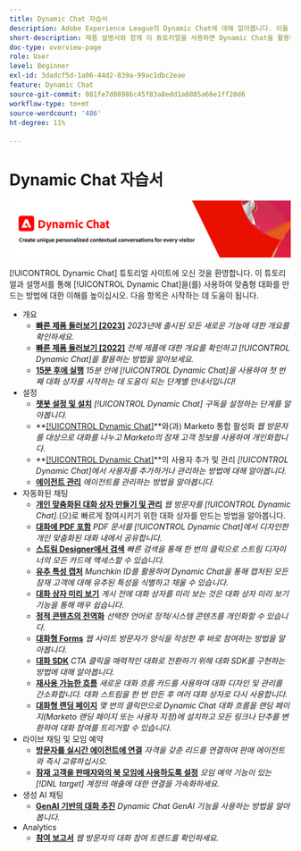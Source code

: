 ```yaml
---
title: Dynamic Chat 자습서
description: Adobe Experience League의 Dynamic Chat에 대해 알아봅니다. 이들 튜토리얼과 설명서를 통해 Dynamic Chat를 사용하여 맞춤형 대화를 만드는 방법에 대한 이해를 높이십시오.
short-description: 제품 설명서와 함께 이 튜토리얼을 사용하면 Dynamic Chat을 활용할 수 있는 다양한 방법에 대한 이해를 높일 수 있습니다.
doc-type: overview-page
role: User
level: Beginner
exl-id: 3dadcf5d-1a06-44d2-839a-99ac1dbc2eae
feature: Dynamic Chat
source-git-commit: 081fe7d08986c45f83a8edd1a0805a66e1ff20d6
workflow-type: tm+mt
source-wordcount: '486'
ht-degree: 11%

---
```


# Dynamic Chat 자습서

![](assets/dynamic-chat-header.png)

[!UICONTROL Dynamic Chat] 튜토리얼 사이트에 오신 것을 환영합니다. 이 튜토리얼과 설명서를 통해 [!UICONTROL Dynamic Chat]을(를) 사용하여 맞춤형 대화를 만드는 방법에 대한 이해를 높이십시오. 다음 항목은 시작하는 데 도움이 됩니다.

* 개요
   * **[빠른 제품 둘러보기 [2023]](product-tour.md)**
     *2023년에 출시된 모든 새로운 기능에 대한 개요를 확인하세요.*
   * **[빠른 제품 둘러보기 [2022]](product-tour.md)**
     *전체 제품에 대한 개요를 확인하고 [!UICONTROL Dynamic Chat]을 활용하는 방법을 알아보세요.*
   * **[15분 후에 실행](go-live-in-15-minutes.md)**
     *15분 안에 [!UICONTROL Dynamic Chat]을 사용하여 첫 번째 대화 상자를 시작하는 데 도움이 되는 단계별 안내서입니다!*
* 설정
   * **[챗봇 설정 및 설치](setup.md)**
     *[!UICONTROL Dynamic Chat] 구독을 설정하는 단계를 알아봅니다.*
   * **[[!UICONTROL Dynamic Chat]](marketo-integration.md)**와(과) Marketo 통합 활성화
     *웹 방문자를 대상으로 대화를 나누고 Marketo의 잠재 고객 정보를 사용하여 개인화합니다.*
   * **[[!UICONTROL Dynamic Chat]](user-management.md)**의 사용자 추가 및 관리
     *[!UICONTROL Dynamic Chat]에서 사용자를 추가하거나 관리하는 방법에 대해 알아봅니다.*
   * **[에이전트 관리](agent-management.md)**
     *에이전트를 관리하는 방법을 알아봅니다.*
* 자동화된 채팅
   * **[개인 맞춤화된 대화 상자 만들기 및 관리](dialogue-management.md)**
     *웹 방문자를 [!UICONTROL Dynamic Chat].*(으)로 빠르게 참여시키기 위한 대화 상자를 만드는 방법을 알아봅니다.
   * **[대화에 PDF 포함](document-cloud-integration.md)**
     *PDF 문서를 [!UICONTROL Dynamic Chat]에서 디자인한 개인 맞춤화된 대화 내에서 공유합니다.*
   * **[스트림 Designer에서 검색](search-in-stream-designer.md)**
     *빠른 검색을 통해 한 번의 클릭으로 스트림 디자이너의 모든 카드에 액세스할 수 있습니다.*
   * **[유추 특성 캡처](capture-inferred-attributes.md)**
     *Munchkin ID를 활용하여 Dynamic Chat을 통해 캡처된 모든 잠재 고객에 대해 유추된 특성을 식별하고 채울 수 있습니다.*
   * **[대화 상자 미리 보기](dialogue-preview.md)**
     *게시 전에 대화 상자를 미리 보는 것은 대화 상자 미리 보기 기능을 통해 매우 쉽습니다.*
   * **[정적 콘텐츠의 전역화](globalization-of-static-content.md)**
     *선택한 언어로 정적/시스템 콘텐츠를 개인화할 수 있습니다.*
   * **[대화형 Forms](conversational-forms.md)**
     *웹 사이트 방문자가 양식을 작성한 후 바로 참여하는 방법을 알아봅니다.*
   * **[대화 SDK](conversations-sdk.md)**
     *CTA 클릭을 매력적인 대화로 전환하기 위해 대화 SDK를 구현하는 방법에 대해 알아봅니다.*
   * **[재사용 가능한 흐름](reusable-flows.md)**
     *새로운 대화 흐름 카드를 사용하여 대화 디자인 및 관리를 간소화합니다. 대화 스트림을 한 번 만든 후 여러 대화 상자로 다시 사용합니다.*
   * **[대화형 랜딩 페이지](conversational-landing-pages.md)**
     *몇 번의 클릭만으로 Dynamic Chat 대화 흐름을 랜딩 페이지(Marketo 랜딩 페이지 또는 사용자 지정)에 설치하고 모든 링크나 단추를 변환하여 대화 참여를 트리거할 수 있습니다.*
* 라이브 채팅 및 모임 예약
   * **[방문자를 실시간 에이전트에 연결](connect-visitors-to-live-agents.md)**
     *자격을 갖춘 리드를 연결하여 판매 에이전트와 즉시 교류하십시오.*
   * **[잠재 고객을 판매자와의 북 모임에 사용하도록 설정](meeting-booking.md)**
     *모임 예약 기능이 있는 [!DNL target] 계정의 매출에 대한 연결을 가속화하세요.*
* 생성 AI 채팅
   * **[GenAI 기반의 대화 추진](gen-ai-features.md)**
     *Dynamic Chat GenAI 기능을 사용하는 방법을 알아봅니다.*
* Analytics
   * **[참여 보고서](engagement-report.md)**
     *웹 방문자의 대화 참여 트렌드를 확인하세요.*
